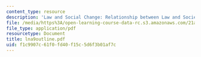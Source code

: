 ```yaml
---
content_type: resource
description: 'Law and Social Change: Relationship between Law and Society'
file: /media/https%3A/open-learning-course-data-rc.s3.amazonaws.com/21a-219-law-and-society-spring-2003/f1c9907c61f0fd40f15c5d6f3b01af7c_lna9outline.pdf
file_type: application/pdf
resourcetype: Document
title: lna9outline.pdf
uid: f1c9907c-61f0-fd40-f15c-5d6f3b01af7c
---
```

